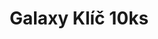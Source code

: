 ---
title: "Galaxy Klíč 10ks"
price: 100,- CZK nebo 4 Eura
pay_cz: "https://platby.hostify.cz/82906?currency=CZK&payment=Galaxy%20Klíč%2010ks%20CZ"
pay_sk: "https://platby.hostify.cz/82906?currency=EUR&payment=Galaxy%20Klíč%2010ks%20SK"
order: 3
---